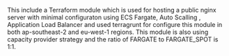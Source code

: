 This include a Terraform module which is used for hosting a public nginx server with minimal configuraton using ECS Fargate, Auto Scalling , Application Load Balancer and used terragrunt for configure this module in both ap-southeast-2 and eu-west-1 regions.
This module is also using capacity provider strategy and the ratio of FARGATE to FARGATE_SPOT is 1:1.
